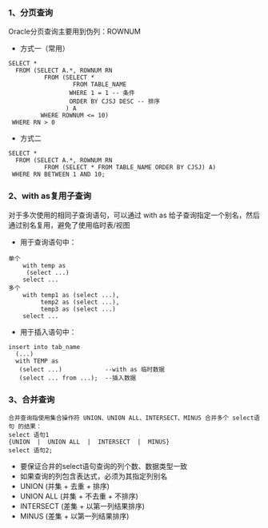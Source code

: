 ### 1、分页查询
Oracle分页查询主要用到伪列：ROWNUM
* 方式一（常用）
```
SELECT *
  FROM (SELECT A.*, ROWNUM RN
          FROM (SELECT *
                  FROM TABLE_NAME
                 WHERE 1 = 1 -- 条件
                 ORDER BY CJSJ DESC -- 排序
                ) A
         WHERE ROWNUM <= 10)
 WHERE RN > 0
```
* 方式二
```
SELECT *
  FROM (SELECT A.*, ROWNUM RN
          FROM (SELECT * FROM TABLE_NAME ORDER BY CJSJ) A)
 WHERE RN BETWEEN 1 AND 10;
```

### 2、with as复用子查询
对于多次使用的相同子查询语句，可以通过 with as 给子查询指定一个别名，然后通过别名复用，避免了使用临时表/视图
* 用于查询语句中：
```
单个
    with temp as
     (select ...)
    select ...
多个
    with temp1 as (select ...),
         temp2 as (select ...),
         temp3 as (select ...)
    select ...
```


* 用于插入语句中：
```
insert into tab_name
  (...)
  with TEMP as
   (select ...)            --with as 临时数据
   (select ... from ...);  --插入数据
```


### 3、合并查询
```
合并查询指使用集合操作符 UNION、UNION ALL、INTERSECT、MINUS 合并多个 select语句 的结果：
select 语句1
{UNION  |  UNION ALL  |  INTERSECT  |  MINUS}
select 语句2;
```
* 要保证合并的select语句查询的列个数、数据类型一致
* 如果查询的列包含表达式，必须为其指定列别名
* UNION (并集 + 去重 + 排序)
* UNION ALL (并集 + 不去重 + 不排序)
* INTERSECT (差集 + 以第一列结果排序)
* MINUS (差集 + 以第一列结果排序)

